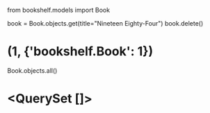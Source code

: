 from bookshelf.models import Book

book = Book.objects.get(title="Nineteen Eighty-Four")
book.delete()

# (1, {'bookshelf.Book': 1})

Book.objects.all()

# <QuerySet []>
